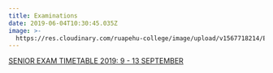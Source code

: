 ```yaml
---
title: Examinations
date: 2019-06-04T10:30:45.035Z
image: >-
  https://res.cloudinary.com/ruapehu-college/image/upload/v1567718214/Exam_TT_2019_vqn7c2.jpg
---
```

[SENIOR EXAM TIMETABLE 2019: 9 - 13 SEPTEMBER](https://res.cloudinary.com/ruapehu-college/image/upload/v1567717615/Senior_exam_timetable_2019_FINAL_icx4q4.pdf)
